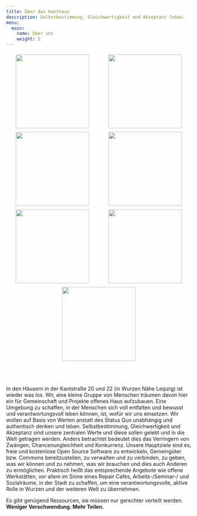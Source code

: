 ```yaml
---
title: Über das Kanthaus
description: Selbstbestimmung, Gleichwertigkeit und Akzeptanz leben.
menu:
  main:
    name: Über uns
    weight: 2
---
```



<div style="display: flex; flex-wrap: wrap; justify-content: space-around;">
  <img src="/pics/dougintheyard.jpg" />
  <img src="/pics/wurzenfront.jpg" />
  <img src="/pics/001.jpg" />
  <img src="/pics/002.jpg" />
  <img src="/pics/003.jpg" />
  <img src="/pics/004.jpg" />
  <img src="/pics/005.jpg" />
</div>

<br></br>

In den Häusern in der Kantstraße 20 und 22 (in Wurzen Nähe Leipzig) ist wieder was los. Wir, eine kleine Gruppe von Menschen träumen davon hier ein für Gemeinschaft und Projekte offenes Haus aufzubauen. Eine Umgebung zu schaffen, in der Menschen sich voll entfalten und bewusst und verantwortungsvoll leben können, ist, wofür wir uns einsetzen. Wir wollen auf Basis von Werten anstatt des Status Quo unabhängig und authentisch denken und leben. Selbstbestimmung, Gleichwertigkeit und Akzeptanz sind unsere zentralen Werte und diese sollen gelebt und in die Welt getragen werden. Anders betrachtet bedeutet dies das Verringern von Zwängen, Chancenungleichheit und Konkurrenz. Unsere Hauptziele sind es, freie und kostenlose Open Source Software zu entwickeln, Gemeingüter bzw. Commons bereitzustellen, zu verwalten und zu verbinden, zu geben, was wir können und zu nehmen, was wir brauchen und dies auch Anderen zu ermöglichen. Praktisch heißt das entsprechende Angebote wie offene Werkstätten, vor allem im Sinne eines Repair Cafés, Arbeits-/Seminar-/ und Sozialräume, in der Stadt zu schaffen, um eine verantwortungsvolle, aktive Rolle in Wurzen und der weiteren Welt zu übernehmen.

Es gibt genügend Ressourcen, sie müssen nur gerechter verteilt werden.</br> **Weniger Verschwendung. Mehr Teilen.** 

<style>
img {
  height: 200px;
  padding: 5px;
}
</style>
